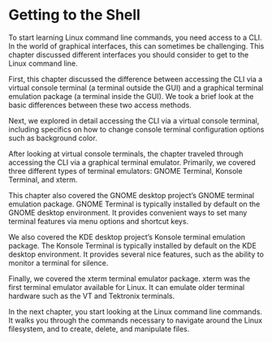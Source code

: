 # Getting to the Shell
To start learning Linux command line commands, you need access to a CLI. In the world of graphical interfaces, this can sometimes be challenging. This chapter discussed different interfaces you should consider to get to the Linux command line.

First, this chapter discussed the difference between accessing the CLI via a virtual console terminal (a terminal outside the GUI) and a graphical terminal emulation package (a terminal inside the GUI). We took a brief look at the basic differences between these two access methods.

Next, we explored in detail accessing the CLI via a virtual console terminal, including specifics on how to change console terminal configuration options such as background color.

After looking at virtual console terminals, the chapter traveled through accessing the CLI via a graphical terminal emulator. Primarily, we covered three different types of terminal emulators: GNOME Terminal, Konsole Terminal, and xterm.

This chapter also covered the GNOME desktop project’s GNOME terminal emulation package. GNOME Terminal is typically installed by default on the GNOME desktop environment. It provides convenient ways to set many terminal features via menu options and shortcut keys.

We also covered the KDE desktop project’s Konsole terminal emulation package. The Konsole Terminal is typically installed by default on the KDE desktop environment. It provides several nice features, such as the ability to monitor a terminal for silence.

Finally, we covered the xterm terminal emulator package. xterm was the first terminal emulator available for Linux. It can emulate older terminal hardware such as the VT and Tektronix terminals.

In the next chapter, you start looking at the Linux command line commands. It walks you through the commands necessary to navigate around the Linux filesystem, and to create, delete, and manipulate files.
